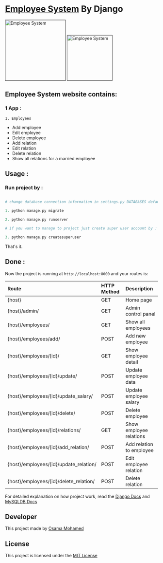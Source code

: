 # [Employee System]() By Django

[<img src="https://www.djangoproject.com/s/img/logos/django-logo-negative.png" width="200" title="Employee System" >]()
[<img src="https://www.mysql.com/common/logos/logo-mysql-170x115.png" width="150" title="Employee System" >]()


## Employee System website contains:
### 1 App :
    1. Employees
    

* Add employee
* Edit employee
* Delete employee
* Add relation
* Edit relation
* Delete relation
* Show all relations for a married employee


## Usage :
### Run project by :

``` python

# change database connection information in settings.py DATABASES default values with your info then run 

1. python manage.py migrate

2. python manage.py runserver

# if you want to manage to project just create super user account by :

3. python manage.py createsuperuser

```

That's it.

## Done :

Now the project is running at `http://localhost:8000` and your routes is:


| Route                                                      | HTTP Method 	   | Description                           	      |
|:-----------------------------------------------------------|:----------------|:---------------------------------------------|
| {host}       	                                             | GET       	   | Home page                                      |
| {host}/admin/  	                                           | GET      	   | Admin control panel                     	      |
| {host}/employees/                                          | GET      	   | Show all employees                         	  |
| {host}/employees/add/                                      | POST      	   | Add new employee                           	  |
| {host}/employees/{id}/                                     | GET      	   | Show employee detail                        	  |
| {host}/employees/{id}/update/                              | POST      	   | Update employee data                        	  |
| {host}/employees/{id}/update_salary/                       | POST      	   | Update employee salary                      	  |
| {host}/employees/{id}/delete/                              | POST      	   | Delete employee                            	  |
| {host}/employees/{id}/relations/                           | GET      	   | Show employee relations                     	  |
| {host}/employees/{id}/add_relation/                        | POST      	   | Add relation to employee                    	  |
| {host}/employees/{id}/update_relation/                     | POST      	   | Edit employee relation                      	  |
| {host}/employees/{id}/delete_relation/                     | POST      	   | Delete relation                            	  |


For detailed explanation on how project work, read the [Django Docs](https://docs.djangoproject.com/en/1.11/) and [MySQLDB Docs](https://dev.mysql.com/doc/)

## Developer
This project made by [Osama Mohamed](https://www.facebook.com/osama.mohamed.ms)

## License
This project is licensed under the [MIT License](https://opensource.org/licenses/MIT)
